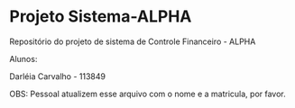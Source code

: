 Projeto Sistema-ALPHA
==========================

Repositório do projeto de sistema de Controle Financeiro - ALPHA 


Alunos:

Darléia Carvalho - 113849

OBS: Pessoal atualizem esse arquivo com o nome e a matricula, por favor.
